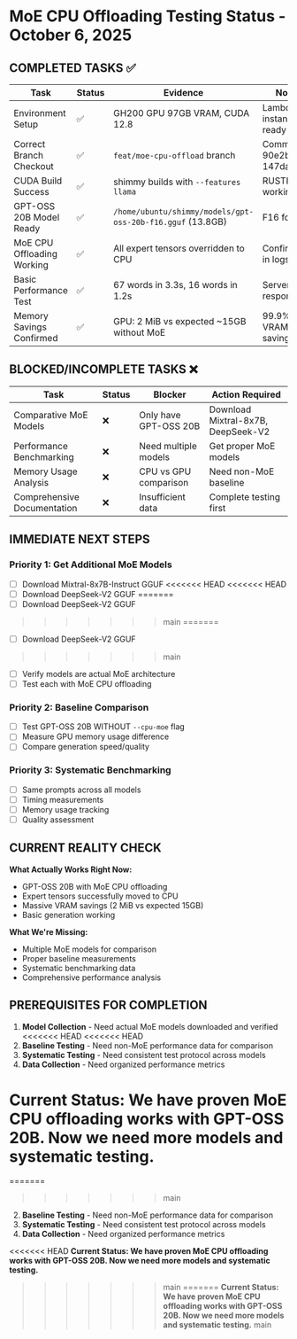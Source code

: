 # MoE CPU Offloading Testing Status - October 6, 2025

## COMPLETED TASKS ✅

| Task | Status | Evidence | Notes |
|------|---------|----------|-------|
| Environment Setup | ✅ | GH200 GPU 97GB VRAM, CUDA 12.8 | Lambda instance ready |
| Correct Branch Checkout | ✅ | `feat/moe-cpu-offload` branch | Commits 90e2b63, 147dab6 |
| CUDA Build Success | ✅ | shimmy builds with `--features llama` | RUSTFLAGS working |
| GPT-OSS 20B Model Ready | ✅ | `/home/ubuntu/shimmy/models/gpt-oss-20b-f16.gguf` (13.8GB) | F16 format |
| MoE CPU Offloading Working | ✅ | All expert tensors overridden to CPU | Confirmed in logs |
| Basic Performance Test | ✅ | 67 words in 3.3s, 16 words in 1.2s | Server responding |
| Memory Savings Confirmed | ✅ | GPU: 2 MiB vs expected ~15GB without MoE | 99.9% VRAM savings |

## BLOCKED/INCOMPLETE TASKS ❌

| Task | Status | Blocker | Action Required |
|------|---------|---------|-----------------|
| Comparative MoE Models | ❌ | Only have GPT-OSS 20B | Download Mixtral-8x7B, DeepSeek-V2 |
| Performance Benchmarking | ❌ | Need multiple models | Get proper MoE models |
| Memory Usage Analysis | ❌ | CPU vs GPU comparison | Need non-MoE baseline |
| Comprehensive Documentation | ❌ | Insufficient data | Complete testing first |

## IMMEDIATE NEXT STEPS

### Priority 1: Get Additional MoE Models
- [ ] Download Mixtral-8x7B-Instruct GGUF
<<<<<<< HEAD
<<<<<<< HEAD
- [ ] Download DeepSeek-V2 GGUF
=======
- [ ] Download DeepSeek-V2 GGUF  
>>>>>>> main
=======
- [ ] Download DeepSeek-V2 GGUF  
>>>>>>> main
- [ ] Verify models are actual MoE architecture
- [ ] Test each with MoE CPU offloading

### Priority 2: Baseline Comparison
- [ ] Test GPT-OSS 20B WITHOUT `--cpu-moe` flag
- [ ] Measure GPU memory usage difference
- [ ] Compare generation speed/quality

### Priority 3: Systematic Benchmarking
- [ ] Same prompts across all models
- [ ] Timing measurements
- [ ] Memory usage tracking
- [ ] Quality assessment

## CURRENT REALITY CHECK

**What Actually Works Right Now:**
- GPT-OSS 20B with MoE CPU offloading
- Expert tensors successfully moved to CPU
- Massive VRAM savings (2 MiB vs expected 15GB)
- Basic generation working

**What We're Missing:**
- Multiple MoE models for comparison
- Proper baseline measurements
- Systematic benchmarking data
- Comprehensive performance analysis

## PREREQUISITES FOR COMPLETION

1. **Model Collection** - Need actual MoE models downloaded and verified
<<<<<<< HEAD
<<<<<<< HEAD
2. **Baseline Testing** - Need non-MoE performance data for comparison
3. **Systematic Testing** - Need consistent test protocol across models
4. **Data Collection** - Need organized performance metrics

**Current Status: We have proven MoE CPU offloading works with GPT-OSS 20B. Now we need more models and systematic testing.**
=======
=======
>>>>>>> main
2. **Baseline Testing** - Need non-MoE performance data for comparison  
3. **Systematic Testing** - Need consistent test protocol across models
4. **Data Collection** - Need organized performance metrics

<<<<<<< HEAD
**Current Status: We have proven MoE CPU offloading works with GPT-OSS 20B. Now we need more models and systematic testing.**
>>>>>>> main
=======
**Current Status: We have proven MoE CPU offloading works with GPT-OSS 20B. Now we need more models and systematic testing.**
>>>>>>> main
